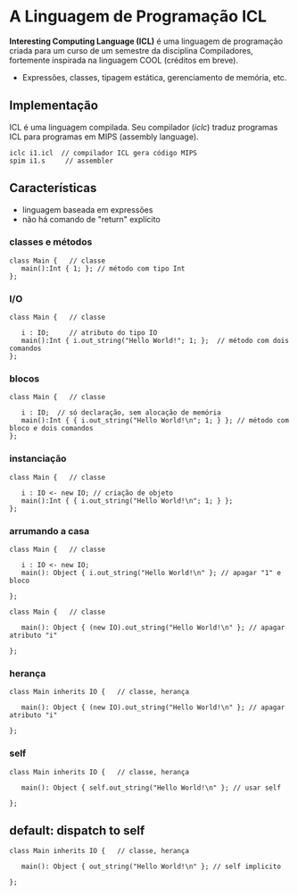 # A Linguagem de Programação ICL

__Interesting Computing Language (ICL)__ 
é uma linguagem de programação criada para um curso de um semestre da disciplina Compiladores, 
fortemente inspirada na linguagem COOL (créditos em breve).

+ Expressões, classes, tipagem estática, gerenciamento de memória, etc.

## Implementação

ICL é uma linguagem compilada.
Seu compilador (_iclc_) traduz programas ICL para programas em MIPS (assembly language).

```
iclc i1.icl  // compilador ICL gera código MIPS
spim i1.s     // assembler
```

## Características

* linguagem baseada em expressões
* não há comando de "return" explícito

### classes e métodos
```
class Main {   // classe
   main():Int { 1; }; // método com tipo Int
};
```

### I/O

```
class Main {   // classe

   i : IO;     // atributo do tipo IO
   main():Int { i.out_string("Hello World!"; 1; };  // método com dois comandos
};
```

### blocos
```
class Main {   // classe

   i : IO;  // só declaração, sem alocação de memória
   main():Int { { i.out_string("Hello World!\n"; 1; } }; // método com bloco e dois comandos
};
```

### instanciação

```
class Main {   // classe

   i : IO <- new IO; // criação de objeto
   main():Int { { i.out_string("Hello World!\n"; 1; } }; 
};
```

### arrumando a casa
```
class Main {   // classe

   i : IO <- new IO;
   main(): Object { i.out_string("Hello World!\n" }; // apagar "1" e bloco
   
};
```

```
class Main {   // classe

   main(): Object { (new IO).out_string("Hello World!\n" }; // apagar atributo "i"
   
};
```

### herança

```
class Main inherits IO {   // classe, herança

   main(): Object { (new IO).out_string("Hello World!\n" }; // apagar atributo "i"
   
};
```

### self 

```
class Main inherits IO {   // classe, herança

   main(): Object { self.out_string("Hello World!\n" }; // usar self
   
};
```

## default: dispatch to self 


```
class Main inherits IO {   // classe, herança

   main(): Object { out_string("Hello World!\n" }; // self implicito
   
};
```

